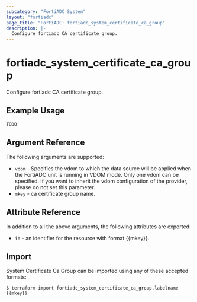 ```yaml
---
subcategory: "FortiADC System"
layout: "fortiadc"
page_title: "FortiADC: fortiadc_system_certificate_ca_group"
description: |-
  Configure fortiadc CA certificate group.
---
```


# fortiadc_system_certificate_ca_group
Configure fortiadc CA certificate group.

## Example Usage
```hcl
TODO
```

## Argument Reference

The following arguments are supported:

* `vdom` - Specifies the vdom to which the data source will be applied when the FortiADC unit is running in VDOM mode. Only one vdom can be specified. If you want to inherit the vdom configuration of the provider, please do not set this parameter.
* `mkey` - ca certificate group name.


## Attribute Reference

In addition to all the above arguments, the following attributes are exported:
* `id` - an identifier for the resource with format {{mkey}}.

## Import
 System Certificate Ca Group can be imported using any of these accepted formats:
```
$ terraform import fortiadc_system_certificate_ca_group.labelname {{mkey}}
```
